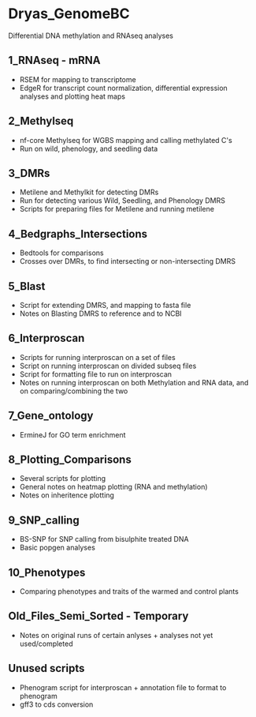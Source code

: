 # Dryas_GenomeBC
Differential DNA methylation and RNAseq analyses
 
 ## 1_RNAseq - mRNA
* RSEM for mapping to transcriptome 
* EdgeR for transcript count normalization, differential expression analyses and plotting heat maps

 ## 2_Methylseq
* nf-core Methylseq for WGBS mapping and calling methylated C's 
* Run on wild, phenology, and seedling data
 
 ## 3_DMRs
* Metilene and Methylkit for detecting DMRs
* Run for detecting various Wild, Seedling, and Phenology DMRS
* Scripts for preparing files for Metilene and running metilene

## 4_Bedgraphs_Intersections
* Bedtools for comparisons
* Crosses over DMRs, to find intersecting or non-intersecting DMRS

## 5_Blast
* Script for extending DMRS, and mapping to fasta file
* Notes on Blasting DMRS to reference and to NCBI

## 6_Interproscan
* Scripts for running interproscan on a set of files
* Script on running interproscan on divided subseq files
* Script for formatting file to run on interproscan
* Notes on running interproscan on both Methylation and RNA data, and on comparing/combining the two

## 7_Gene_ontology
* ErmineJ for GO term enrichment

## 8_Plotting_Comparisons
* Several scripts for plotting
* General notes on heatmap plotting (RNA and methylation)
* Notes on inheritence plotting

## 9_SNP_calling
* BS-SNP for SNP calling from bisulphite treated DNA
* Basic popgen analyses

## 10_Phenotypes
* Comparing phenotypes and traits of the warmed and control plants

 ## Old_Files_Semi_Sorted - Temporary
* Notes on original runs of certain anlyses + analyses not yet used/completed

## Unused scripts
* Phenogram script for interproscan + annotation file to format to phenogram
* gff3 to cds conversion

